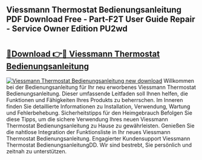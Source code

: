 ## Viessmann Thermostat Bedienungsanleitung PDF Download Free - Part-F2T User Guide Repair - Service Owner Edition PU2wd

# <h2><a href="http://df2wus.blite.top/?on=Viessmann+Thermostat+Bedienungsanleitung">🔗Download 👉🔴 Viessmann Thermostat Bedienungsanleitung</a></h2>

[![Viessmann Thermostat Bedienungsanleitung new download](https://i.imgur.com/lujVjoI.png)](http://df2wus.blite.top/?on=Viessmann+Thermostat+Bedienungsanleitung)
Willkommen bei der Bedienungsanleitung für Ihr neu erworbenes Viessmann Thermostat Bedienungsanleitung. Dieser umfassende Leitfaden soll Ihnen helfen, die Funktionen und Fähigkeiten Ihres Produkts zu beherrschen. Im Inneren finden Sie detaillierte Informationen zu Installation, Verwendung, Wartung und Fehlerbehebung. Sicherheitstipps für den Heimgebrauch Befolgen Sie diese Tipps, um die sichere Verwendung Ihres neuen Viessmann Thermostat Bedienungsanleitung zu Hause zu gewährleisten. Genießen Sie die nahtlose Integration der Funktionsliste in Ihr neues Viessmann Thermostat Bedienungsanleitung. Engagierter Kundensupport Viessmann Thermostat BedienungsanleitungDD. Wir sind bestrebt, Sie persönlich und zeitnah zu unterstützen.
